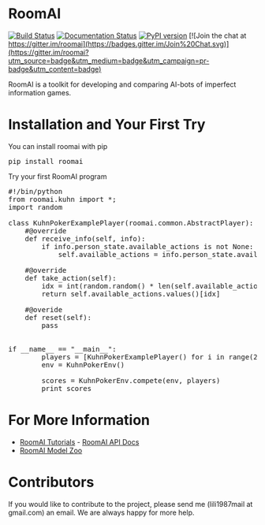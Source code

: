 # RoomAI

[![Build Status](https://travis-ci.org/roomai/RoomAI.svg?branch=master)](https://travis-ci.org/roomai/RoomAI.svg?branch=master)
[![Documentation Status](https://readthedocs.org/projects/roomai/badge/?version=latest)](http://roomai.readthedocs.io/en/latest/?badge=latest)
[![PyPI version](https://badge.fury.io/py/roomai.svg)](https://pypi.python.org/pypi/roomai)
[![Join the chat at https://gitter.im/roomai](https://badges.gitter.im/Join%20Chat.svg)](https://gitter.im/roomai?utm_source=badge&utm_medium=badge&utm_campaign=pr-badge&utm_content=badge)


RoomAI is a toolkit for developing and comparing AI-bots of imperfect information games.



# Installation and Your First Try

You can install roomai with pip

<pre>
pip install roomai
</pre>

Try your first RoomAI program


<pre>
#!/bin/python
from roomai.kuhn import *;
import random

class KuhnPokerExamplePlayer(roomai.common.AbstractPlayer):
    #@override
    def receive_info(self, info):
        if info.person_state.available_actions is not None:
            self.available_actions = info.person_state.available_actions

    #@override
    def take_action(self):
        idx = int(random.random() * len(self.available_actions))
        return self.available_actions.values()[idx]

    #@overide
    def reset(self):
        pass


if __name__ == "__main__":
        players = [KuhnPokerExamplePlayer() for i in range(2)]
        env = KuhnPokerEnv()

        scores = KuhnPokerEnv.compete(env, players)
        print scores
</pre>




# For More Information

 - [RoomAI Tutorials](https://github.com/roomai/RoomAI/blob/master/roomai/README.md)
 - [RoomAI API Docs](http://roomai.readthedocs.io/en/latest/?badge=latest)
 - [RoomAI Model Zoo](https://github.com/roomai/RoomAI/blob/master/models/README.md)


# Contributors

If you would like to contribute to the project, please send me (lili1987mail at gmail.com) an email. We are always happy for more help.
